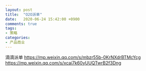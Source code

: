 ```yaml
---
layout: post
title:  "O2O派单"
date:   2020-06-24 15:42:00 +0900
comments: true
tags:
- 策略
categories:
- 产品商业
---
```

滴滴派单
https://mp.weixin.qq.com/s/mbzr55b-0KrNXdrBTMcYcg
https://mp.weixin.qq.com/s/xcai7k60yUUQTwrB2f3Dng
